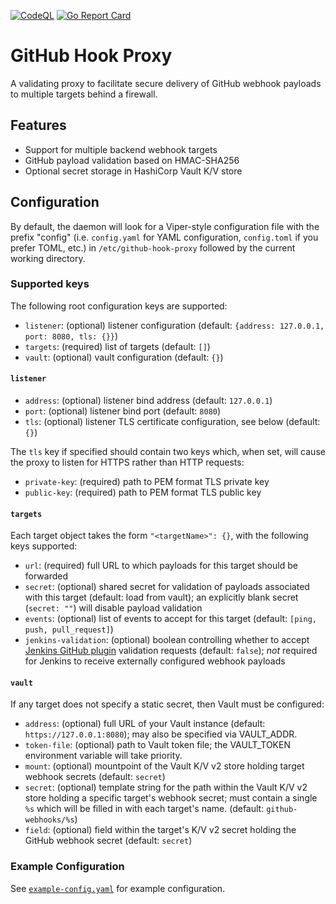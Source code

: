 [![CodeQL](https://github.com/nexthink-oss/github-hook-proxy/actions/workflows/codeql.yml/badge.svg)](https://github.com/nexthink-oss/github-hook-proxy/actions/workflows/codeql.yml)
[![Go Report Card](https://goreportcard.com/badge/github.com/nexthink-oss/github-hook-proxy)](https://goreportcard.com/report/github.com/nexthink-oss/github-hook-proxy)

# GitHub Hook Proxy

A validating proxy to facilitate secure delivery of GitHub webhook payloads to multiple targets behind a firewall.

## Features

* Support for multiple backend webhook targets
* GitHub payload validation based on HMAC-SHA256
* Optional secret storage in HashiCorp Vault K/V store

## Configuration

By default, the daemon will look for a Viper-style configuration file with the prefix "config" (i.e. `config.yaml` for YAML configuration, `config.toml` if you prefer TOML, etc.) in `/etc/github-hook-proxy` followed by the current working directory.

### Supported keys

The following root configuration keys are supported:

* `listener`: (optional) listener configuration (default: `{address: 127.0.0.1, port: 8080, tls: {}}`)
* `targets`: (required) list of targets (default: `[]`)
* `vault`: (optional) vault configuration (default: `{}`)

#### `listener`

* `address`: (optional) listener bind address (default: `127.0.0.1`)
* `port`: (optional) listener bind port (default: `8080`)
* `tls`: (optional) listener TLS certificate configuration, see below (default: `{}`)

The `tls` key if specified should contain two keys which, when set, will cause the proxy to listen for HTTPS rather than HTTP requests:

* `private-key`: (required) path to PEM format TLS private key
* `public-key`: (required) path to PEM format TLS public key

#### `targets`

Each target object takes the form `"<targetName>": {}`, with the following keys supported:

* `url`: (required) full URL to which payloads for this target should be forwarded
* `secret`: (optional) shared secret for validation of payloads associated with this target (default: load from vault); an explicitly blank secret (`secret: ""`) will disable payload validation
* `events`: (optional) list of events to accept for this target (default: `[ping, push, pull_request]`)
* `jenkins-validation`: (optional) boolean controlling whether to accept [Jenkins GitHub plugin](https://plugins.jenkins.io/github/) validation requests (default: `false`); *not* required for Jenkins to receive externally configured webhook payloads

#### `vault`

If any target does not specify a static secret, then Vault must be configured:

* `address`: (optional) full URL of your Vault instance (default: `https://127.0.0.1:8080`); may also be specified via VAULT_ADDR.
* `token-file`: (optional) path to Vault token file; the VAULT_TOKEN environment variable will take priority.
* `mount`: (optional) mountpoint of the Vault K/V v2 store holding target webhook secrets (default: `secret`)
* `secret`: (optional) template string for the path within the Vault K/V v2 store holding a specific target's webhook secret; must contain a single `%s` which will be filled in with each target's name. (default: `github-webhooks/%s`)
* `field`: (optional) field within the target's K/V v2 secret holding the GitHub webhook secret (default: `secret`)

### Example Configuration

See [`example-config.yaml`](example-config.yaml) for example configuration.
